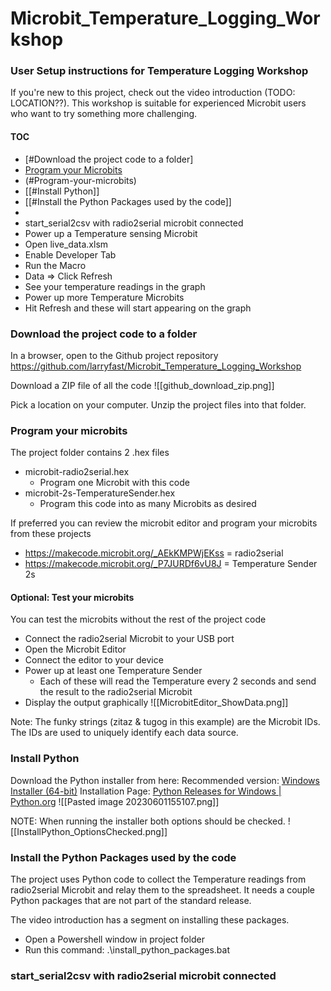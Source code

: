 # Microbit_Temperature_Logging_Workshop
### User Setup instructions for Temperature Logging Workshop
If you're new to this project, check out the video introduction (TODO: LOCATION??). This workshop is suitable for experienced Microbit users who want to try something more challenging. 

####  TOC
- [#Download the project code to a folder]
- [Program your Microbits](#Program-your-microbits)
- (#Program-your-microbits)
- [[#Install Python]]
- [[#Install the Python Packages used by the code]]
- 
- start_serial2csv with radio2serial microbit connected
- Power up a Temperature sensing Microbit
- Open live_data.xlsm
- Enable Developer Tab 
- Run the Macro
- Data => Click Refresh
- See your temperature readings in the graph
- Power up more Temperature Microbits
- Hit Refresh and these will start appearing on the graph


### Download the project code to a folder

In a browser, open to the Github project repository
https://github.com/larryfast/Microbit_Temperature_Logging_Workshop

Download a ZIP file of all the code
![[github_download_zip.png]]

Pick a location on your computer. Unzip the project files into that folder.


### Program your microbits
The project folder contains 2 .hex files
- microbit-radio2serial.hex 
	- Program one Microbit with this code
- microbit-2s-TemperatureSender.hex
	- Program this code into as many Microbits as desired

If preferred you can review the microbit editor and program your microbits from these projects
- https://makecode.microbit.org/_AEkKMPWjEKss = radio2serial
- https://makecode.microbit.org/_P7JURDf6vU8J = Temperature Sender 2s

#### Optional: Test your microbits 
You can test the microbits without the rest of the project code
- Connect the radio2serial Microbit to your USB port
- Open the Microbit Editor
- Connect the editor to your device
- Power up at least one Temperature Sender
	- Each of these will read the Temperature every 2 seconds and send the result to the radio2serial Microbit
- Display the output graphically
![[MicrobitEditor_ShowData.png]]

Note: The funky strings (zitaz & tugog in this example) are the Microbit IDs. The IDs are used to uniquely identify each data source.

### Install Python
Download the Python installer from here:
Recommended version: [Windows Installer (64-bit)](https://www.python.org/ftp/python/3.10.11/python-3.10.11-amd64.exe)
Installation Page: [Python Releases for Windows | Python.org](https://www.python.org/downloads/windows/)
![[Pasted image 20230601155107.png]]

NOTE: When running the installer both options should be checked.
![[InstallPython_OptionsChecked.png]]

### Install the Python Packages used by the code
The project uses Python code to collect the Temperature readings from radio2serial Microbit and relay them to the spreadsheet. It needs a couple Python packages that are not part of the standard release.

The video introduction has a segment on installing these packages. 
- Open a Powershell window in project folder
- Run this command:   .\install_python_packages.bat

### start_serial2csv with radio2serial microbit connected
